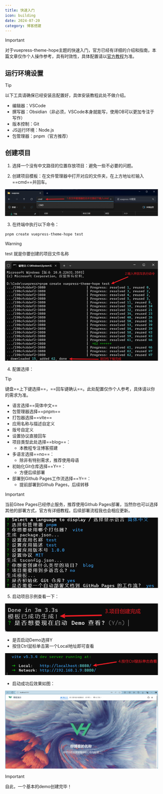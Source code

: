 ```yaml
---
title: 快速入门
icon: building
date: 2024-07-20
category: 博客搭建
---
```

> [!important]
> 对于vuepress-theme-hope主题的快速入门，官方已经有详细的介绍和指南，本篇文章仅作个人操作参考，具有时效性，具体配置请以[官方教程](https://theme-hope.vuejs.press/zh/get-started/)为准。

## 运行环境设置

> [!tip]
> 以下工具请确保已经安装且配置好，具体安装教程此处不做介绍。

- 编辑器：VSCode
- 撰写器：Obsidian（非必须，VSCode本身就能写，使用OB可以更加专注于写作）
- 版本控制：Git
- JS运行环境：Node.js
- 包管理器：pnpm（官方推荐）

## 创建项目

1. 选择一个没有中文路径的位置存放项目：避免一些不必要的问题。

2. 创建项目模板：在文件管理器中打开对应的文件夹，在上方地址栏输入==cmd==并回车。

![在对应位置输入cmd并回车](./images/快速入门1.png)

3. 在终端中执行以下命令：

```bash
pnpm create vuepress-theme-hope test
```

> [!warning]
> test 就是你要创建的项目文件名称

![执行命令](./images/快速入门2.png)

4. 配置选择：

>[!tip]
>键盘==上下键选择==，==回车键确认==。此处配置仅作个人参考，具体请以你的需求为准。

- 语言选择==简体中文==
- 包管理器选择==pnpm==
- 打包器选择==vite==
- 应用名称与描述自定义
- 版号自定义
- 设置协议直接回车
- 项目类型此处选择==blog==：
	- 本教程专注博客搭建
- 多语言选择==no==：
	- 除非有特别需求，推荐使用母语
- 初始化Git仓库选择==Y==：
	- 方便后续部署
- 部署到Github Pages工作流选择==Y==：
	- 提前部署到Github Pages，后续转移

>[!important]
>当前Gitee Pages已经停止服务，推荐使用Github Pages部署，当然你也可以选择其他的部署方式，官方有详细教程。后续部署流程我也会相应更新。

![配置选择](./images/快速入门3.png)

5. 启动项目示例查看一下：

![创建成功](./images/快速入门4.png)

- 是否启动Demo选择Y
- 按住Ctrl鼠标单击第一个Local地址即可查看

![按住Ctrl鼠标单击查看](./images/快速入门5.png)

- 启动成功后效果如图：

![demo效果展示](./images/快速入门6.png)

> [!important]
> 自此，一个基本的demo创建完毕！

